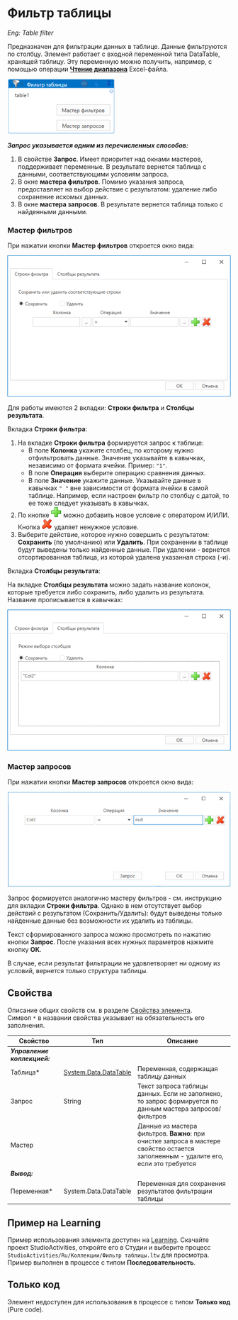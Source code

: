# Фильтр таблицы
*Eng: Table filter*

Предназначен для фильтрации данных в таблице. Данные фильтруются по столбцу. Элемент работает с входной переменной типа DataTable, хранящей таблицу. Эту переменную можно получить, например, с помощью операции [**Чтение диапазона**](https://docs.primo-rpa.ru/primo-rpa/g\_elements/osnovnye-elementy/prilozhenie-excel/el\_excel\_readrange) Excel-файла.

![](../../../.gitbook/assets/new-filter-of-table.png)

_**Запрос указывается одним из перечисленных способов:**_

1. В свойстве **Запрос**. Имеет приоритет над окнами мастеров, поддерживает переменные. В результате вернется таблица с данными, соответствующими условиям запроса.
2. В окне **мастера фильтров**. Помимо указания запроса, предоставляет на выбор действие с результатом: удаление либо сохранение искомых данных.
3. В окне **мастера запросов**. В результате вернется таблица только с найденными данными.

### Мастер фильтров

При нажатии кнопки **Мастер фильтров** откроется окно вида:

![](../../../.gitbook/assets/table-filter-wizard.png)

Для работы имеются 2 вкладки: **Строки фильтра** и **Столбцы результата**.

Вкладка **Строки фильтра**:

1. На вкладке **Строки фильтра** формируется запрос к таблице:
   * В поле **Колонка** укажите столбец, по которому нужно отфильтровать данные. Значение указывайте в кавычках, независимо от формата ячейки. Пример: `"1"`.
   * В поле **Операция** выберите операцию сравнения данных.
   * В поле **Значение** укажите данные. Указывайте данные в кавычках `" "` вне зависимости от формата ячейки в самой таблице. Например, если настроен фильтр по столбцу с датой, то ее тоже следует указывать в кавычках.
2. По кнопке ![](<../../../.gitbook/assets/12 (2) (3) (1) (1) (1) (1).png>) можно добавить новое условие с оператором И/ИЛИ. Кнопка ![](<../../../.gitbook/assets/13 (1) (1) (2) (1) (1) (1) (4).png>) удаляет ненужное условие.
3. Выберите действие, которое нужно совершить с результатом: **Сохранить** (по умолчанию) или **Удалить**. При сохранении в таблице будут выведены только найденные данные. При удалении - вернется отсортированная таблица, из которой удалена указанная строка (-и).

Вкладка **Столбцы результата**:

На вкладке **Столбцы результата** можно задать название колонок, которые требуется либо сохранить, либо удалить из результата. Название прописывается в кавычках:

![](../../../.gitbook/assets/tab-with-result-col.png)

### Мастер запросов

При нажатии кнопки **Мастер запросов** откроется окно вида:

![](<../../../.gitbook/assets/Фильтр таблицы. Условие.png>)

Запрос формируется аналогично мастеру фильтров - см. инструкцию для вкладки **Строки фильтра**. Однако в нем отсутствует выбор действий с результатом (Сохранить/Удалить): будут выведены только найденные данные без возможности их удалить из таблицы.

Текст сформированного запроса можно просмотреть по нажатию кнопки **Запрос**. После указания всех нужных параметров нажмите кнопку **ОК**.

В случае, если результат фильтрации не удовлетворяет ни одному из условий, вернется только структура таблицы.

## Свойства

Описание общих свойств см. в разделе [Свойства элемента](https://docs.primo-rpa.ru/primo-rpa/primo-studio/process/elements#svoistva-elementa).\
Символ `*` в названии свойства указывает на обязательность его заполнения.

| Свойство                     | Тип                                                                                                      | Описание                                                                                                                             |
| ---------------------------- | -------------------------------------------------------------------------------------------------------- | ------------------------------------------------------------------------------------------------------------------------------------ |
| _**Управление коллекцией:**_ |                                                                                                          |                                                                                                                                      |
| Таблица\*                    | [System.Data.DataTable](https://learn.microsoft.com/ru-ru/dotnet/api/system.data.datatable?view=net-5.0) | Переменная, содержащая таблицу данных                                                                                                |
| Запрос                       | String                                                                                                   | Текст запроса таблицы данных. Если не заполнено, то запрос формируется по данным мастера запросов/фильтров                           |
| Мастер                       |                                                                                                          | Данные из мастера фильтров. **Важно**: при очистке запроса в мастере свойство остается заполненным - удалите его, если это требуется |
| _**Вывод:**_                 |                                                                                                          |                                                                                                                                      |
| Переменная\*                 | System.Data.DataTable                                                                                    | Переменная для сохранения результатов фильтрации таблицы                                                                             |


## Пример на Learning

Пример использования элемента доступен на [Learning](https://github.com/PrimoRPA/Learning/tree/master). Скачайте проект StudioActivities, откройте его в Студии и выберите процесс `StudioActivities/Ru/Коллекции/Фильтр таблицы.ltw` для просмотра. Пример выполнен в процессе с типом **Последовательность**.


## Только код

Элемент недоступен для использования в процессе с типом **Только код** (Pure code).

